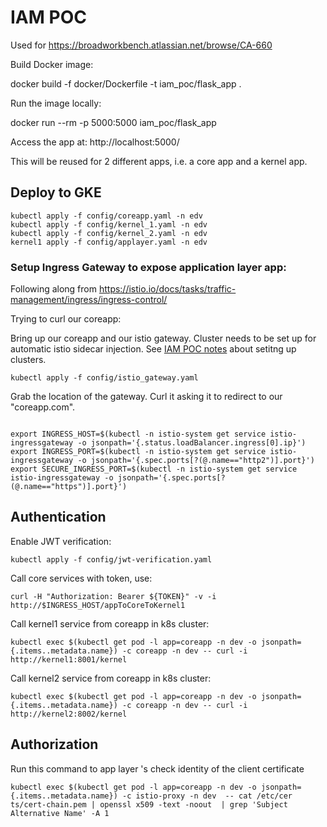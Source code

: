 # IAM POC 

Used for https://broadworkbench.atlassian.net/browse/CA-660

Build Docker image:

   docker build -f docker/Dockerfile -t iam_poc/flask_app .

Run the image locally:

   docker run --rm -p 5000:5000 iam_poc/flask_app

Access the app at: http://localhost:5000/

This will be reused for 2 different apps, i.e. a core app and a kernel app.

## Deploy to GKE

```
kubectl apply -f config/coreapp.yaml -n edv
kubectl apply -f config/kernel_1.yaml -n edv
kubectl apply -f config/kernel_2.yaml -n edv
kernel1 apply -f config/applayer.yaml -n edv
```
### Setup Ingress Gateway to expose application layer app:

Following along from https://istio.io/docs/tasks/traffic-management/ingress/ingress-control/

Trying to curl our coreapp:

Bring up our coreapp and our istio gateway. Cluster needs to be set up for automatic istio sidecar injection.
See [IAM POC notes](https://docs.google.com/document/d/1Ej51ummRutBXX65ZFnCUn2IBcvMeSgnZEC-V3RzQIFA/) about setitng up clusters.

```
kubectl apply -f config/istio_gateway.yaml
```

Grab the location of the gateway. Curl it asking it to redirect to our "coreapp.com".

```

export INGRESS_HOST=$(kubectl -n istio-system get service istio-ingressgateway -o jsonpath='{.status.loadBalancer.ingress[0].ip}')
export INGRESS_PORT=$(kubectl -n istio-system get service istio-ingressgateway -o jsonpath='{.spec.ports[?(@.name=="http2")].port}')
export SECURE_INGRESS_PORT=$(kubectl -n istio-system get service istio-ingressgateway -o jsonpath='{.spec.ports[?(@.name=="https")].port}')

```

## Authentication
Enable JWT verification:

```
kubectl apply -f config/jwt-verification.yaml
```
Call core services with token, use:

```
curl -H "Authorization: Bearer ${TOKEN}" -v -i http://$INGRESS_HOST/appToCoreToKernel1
```

Call kernel1 service from coreapp in k8s cluster:

```
kubectl exec $(kubectl get pod -l app=coreapp -n dev -o jsonpath={.items..metadata.name}) -c coreapp -n dev -- curl -i http://kernel1:8001/kernel
```


Call kernel2 service from coreapp in k8s cluster:

```
kubectl exec $(kubectl get pod -l app=coreapp -n dev -o jsonpath={.items..metadata.name}) -c coreapp -n dev -- curl -i http://kernel2:8002/kernel
```

## Authorization
Run this command to app layer 's check identity of the client certificate
```
kubectl exec $(kubectl get pod -l app=coreapp -n dev -o jsonpath={.items..metadata.name}) -c istio-proxy -n dev  -- cat /etc/cer
ts/cert-chain.pem | openssl x509 -text -noout  | grep 'Subject Alternative Name' -A 1
```
